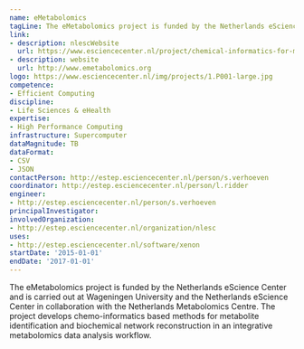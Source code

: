 ```yaml
---
name: eMetabolomics
tagLine: The eMetabolomics project is funded by the Netherlands eScience Center
link:
- description: nlescWebsite
  url: https://www.esciencecenter.nl/project/chemical-informatics-for-metabolite-identification-and-biochemical-network
- description: website
  url: http://www.emetabolomics.org
logo: https://www.esciencecenter.nl/img/projects/1.P001-large.jpg
competence:
- Efficient Computing
discipline:
- Life Sciences & eHealth
expertise:
- High Performance Computing
infrastructure: Supercomputer
dataMagnitude: TB
dataFormat:
- CSV
- JSON
contactPerson: http://estep.esciencecenter.nl/person/s.verhoeven
coordinator: http://estep.esciencecenter.nl/person/l.ridder
engineer:
- http://estep.esciencecenter.nl/person/s.verhoeven
principalInvestigator:
involvedOrganization:
- http://estep.esciencecenter.nl/organization/nlesc
uses:
- http://estep.esciencecenter.nl/software/xenon
startDate: '2015-01-01'
endDate: '2017-01-01'
---
```

The eMetabolomics project is funded by the Netherlands eScience Center and is carried out at Wageningen University and the Netherlands eScience Center in collaboration with the Netherlands Metabolomics Centre. The project develops chemo-informatics based methods for metabolite identification and biochemical network reconstruction in an integrative metabolomics data analysis workflow.
